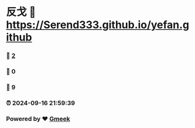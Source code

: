 # 反戈 :link: https://Serend333.github.io/yefan.github 
### :page_facing_up: [2](https://Serend333.github.io/yefan.github/tag.html) 
### :speech_balloon: 0 
### :hibiscus: 9 
### :alarm_clock: 2024-09-16 21:59:39 
### Powered by :heart: [Gmeek](https://github.com/Meekdai/Gmeek)
